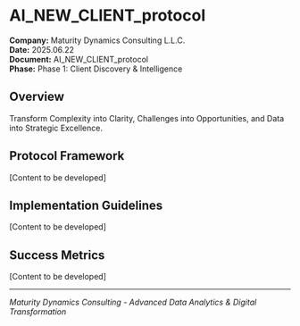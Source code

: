 ﻿# AI_NEW_CLIENT_protocol

**Company:** Maturity Dynamics Consulting L.L.C.  
**Date:** 2025.06.22  
**Document:** AI_NEW_CLIENT_protocol  
**Phase:** Phase 1: Client Discovery & Intelligence  

## Overview
Transform Complexity into Clarity, Challenges into Opportunities, and Data into Strategic Excellence.

## Protocol Framework
[Content to be developed]

## Implementation Guidelines
[Content to be developed]

## Success Metrics
[Content to be developed]

---
*Maturity Dynamics Consulting - Advanced Data Analytics & Digital Transformation*
